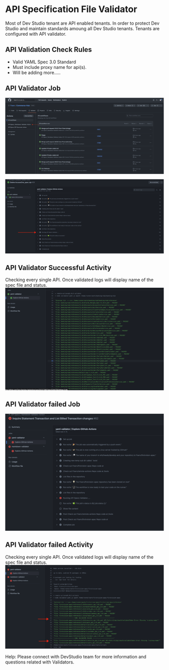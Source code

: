 # API Specification File Validator

Most of Dev Studio tenant are API enabled tenants. In order to protect Dev Studio and maintain standards amoung all Dev Studio tenants. Tenants are configured with API validator. 

## API Validation Check Rules

- Valid YAML Spec 3.0 Standard
- Must include proxy name for api(s).
- Will be adding more.....


## API Validator Job

![Git Action](/assets/images/api-validator.png)

![Git logs](/assets/images/api-spec-validator-activity.png)

## API Validator Successful Activity

Checking every single API. Once validated logs will display name of the spec file and status. 
![Git Action](/assets/images/api-validator-pass.png)


## API Validator failed Job

![Git Action](/assets/images/failed-api-validator-action.png)


## API Validator failed Activity

Checking every single API. Once validated logs will display name of the spec file and status. 
![Git Action](/assets/images/failed-api-validator-activity.png)

Help: Please connect with DevStudio team for more information and questions related with Validators. 
